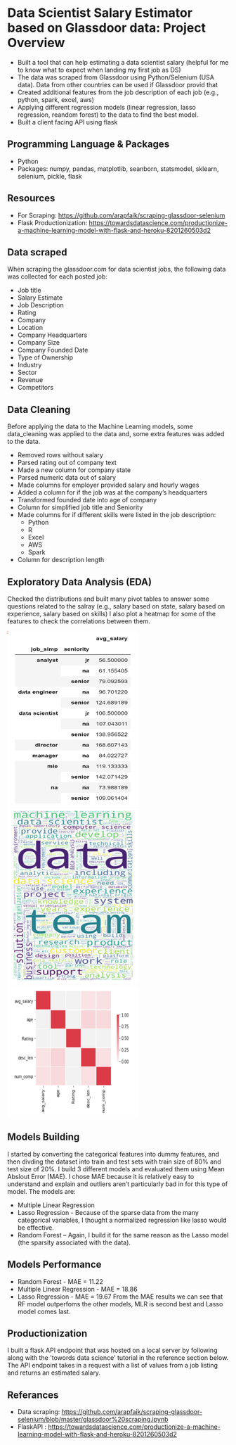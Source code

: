 # Data Scientist Salary Estimator based on Glassdoor data: Project Overview
* Built a tool that can help estimating a data scientist salary (helpful for me to know what to expect when landing my first job as DS)
* The data was scraped from Glassdoor using Python/Selenium (USA data). Data from other countries can be used if Glassdoor provid that
* Created additional features from the job description of each job (e.g., python, spark, excel, aws)
* Applying different regression models (linear regression, lasso regression, reandom forest) to the data to find the best model.
* Built a client facing API using flask 

## Programming Language & Packages
* Python
* Packages: numpy, pandas, matplotlib, seanborn, statsmodel, sklearn, selenium, pickle, flask

## Resources
* For Scraping: https://github.com/arapfaik/scraping-glassdoor-selenium 
* Flask Productionization: https://towardsdatascience.com/productionize-a-machine-learning-model-with-flask-and-heroku-8201260503d2

## Data scraped
When scraping the glassdoor.com for data scientist jobs, the following data was collected for each posted job:
* Job title
* Salary Estimate
* Job Description
* Rating
* Company
* Location
* Company Headquarters
* Company Size
* Company Founded Date
* Type of Ownership
* Industry
* Sector
* Revenue
* Competitors

## Data Cleaning
Before applying the data to the Machine Learning models, some data_cleaning was applied to the data and, some extra features was added to the data.
* Removed rows without salary
* Parsed rating out of company text
* Made a new column for company state
* Parsed numeric data out of salary
* Made columns for employer provided salary and hourly wages
* Added a column for if the job was at the company’s headquarters
* Transformed founded date into age of company
* Column for simplified job title and Seniority
* Made columns for if different skills were listed in the job description:
  * Python
  * R
  * Excel
  * AWS
  * Spark
* Column for description length

## Exploratory Data Analysis (EDA)
Checked the distributions and built many pivot tables to answer some questions related to the salray (e.g., salary based on state, salary based on experience, salary based on skills)
I also plot a heatmap for some of the features to check the correlations between them.

<img src="pivot.png" width="300" height="400"> <img src="discription.png" width="300" height="400"> <img src="heatmap.png" width="300" height="300"> 

## Models Building
I started by converting the categorical features into dummy features, and then divding the dataset into train and test sets with train size of 80% and test size of 20%.
I build 3 different models and evaluated them using Mean Abslout Error (MAE). I chose MAE because it is relatively easy to understand and explain and outliers aren’t particularly bad in for this type of model.
The models are:
* Multiple Linear Regression
* Lasso Regression - Because of the sparse data from the many categorical variables, I thought a normalized regression like lasso would be effective.
* Random Forest – Again, I build it for the same reason as the Lasso model (the sparsity associated with the data).

## Models Performance
* Random Forest - MAE = 11.22
* Multiple Linear Regression - MAE = 18.86
* Lasso Regression - MAE = 19.67
From the MAE results we can see that RF model outperfoms the other models, MLR is second best and Lasso model comes last.

## Productionization
I built a flask API endpoint that was hosted on a local server by following along with the 'towords data science' tutorial in the reference section below. The API endpoint takes in a request with a list of values from a job listing and returns an estimated salary.

## Referances
* Data scraping: https://github.com/arapfaik/scraping-glassdoor-selenium/blob/master/glassdoor%20scraping.ipynb
* FlaskAPI : https://towardsdatascience.com/productionize-a-machine-learning-model-with-flask-and-heroku-8201260503d2

